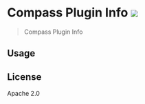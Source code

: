 # Compass Plugin Info [![][travis_img]][travis_url]

> Compass Plugin Info

## Usage

## License

Apache 2.0

[travis_img]: https://travis-ci.com/mongodb-js/compass-plugin-info.svg
[travis_url]: https://travis-ci.com/mongodb-js/compass-plugin-info

